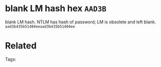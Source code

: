 # blank LM hash hex `AAD3B`
blank LM hash. NTLM has hash of password; LM is obsolete and left blank.
` aad3b435b51404eeaad3b435b51404ee `

# Related


Tags:

    
